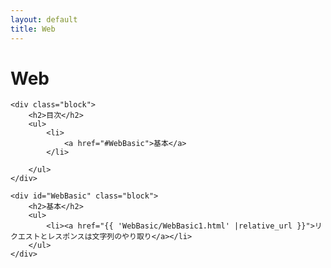 ```yaml
---
layout: default
title: Web
---
```

<body>
    <div class="block">
        <h1>Web</h1>
    </div>

    <div class="block">
        <h2>目次</h2>
        <ul>
            <li>
                <a href="#WebBasic">基本</a>
            </li>
            
        </ul>
    </div>

    <div id="WebBasic" class="block">
        <h2>基本</h2>
        <ul>
            <li><a href="{{ 'WebBasic/WebBasic1.html' |relative_url }}">リクエストとレスポンスは文字列のやり取り</a></li>
        </ul>
    </div>
</body>
</html>